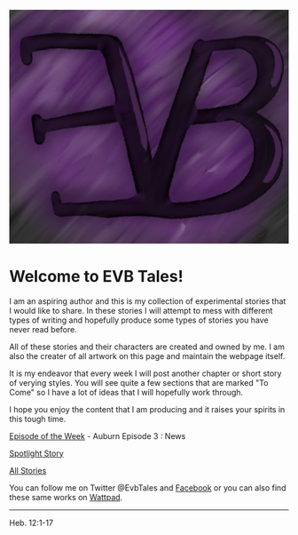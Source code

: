 ![Logo](ProfilePic.jpg)

# Welcome to EVB Tales!

I am an aspiring author and this is my collection of experimental stories that I would like to share. In these stories I will attempt to mess with different types of writing and hopefully produce some types of stories you have never read before.

All of these stories and their characters are created and owned by me. I am also the creater of all artwork on this page and maintain the webpage itself.

It is my endeavor that every week I will post another chapter or short story of verying styles. You will see quite a few sections that are marked "To Come" so I have a lot of ideas that I will hopefully work through. 

I hope you enjoy the content that I am producing and it raises your spirits in this tough time.

[Episode of the Week](AuburnE3.md) - Auburn Episode 3 : News

[Spotlight Story](Auburn.md)

[All Stories](Stories.md)

You can follow me on Twitter @EvbTales and [Facebook](https://www.facebook.com/evb.tales/) or you can also find these same works on [Wattpad](https://www.wattpad.com/user/EVBTales).

---

Heb. 12:1-17
